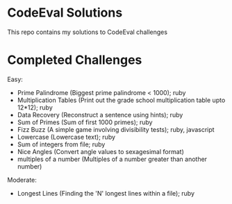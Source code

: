 CodeEval Solutions
==================

This repo contains my solutions to CodeEval challenges

Completed Challenges
==================
Easy:
- Prime Palindrome (Biggest prime palindrome < 1000); ruby
- Multiplication Tables (Print out the grade school multiplication table upto 12*12); ruby
- Data Recovery (Reconstruct a sentence using hints); ruby
- Sum of Primes (Sum of first 1000 primes); ruby
- Fizz Buzz (A simple game involving divisibility tests); ruby, javascript
- Lowercase (Lowercase text); ruby
- Sum of integers from file; ruby
- Nice Angles (Convert angle values to sexagesimal format)
- multiples of a number (Multiples of a number greater than another number)

Moderate:
- Longest Lines (Finding the 'N' longest lines within a file); ruby
